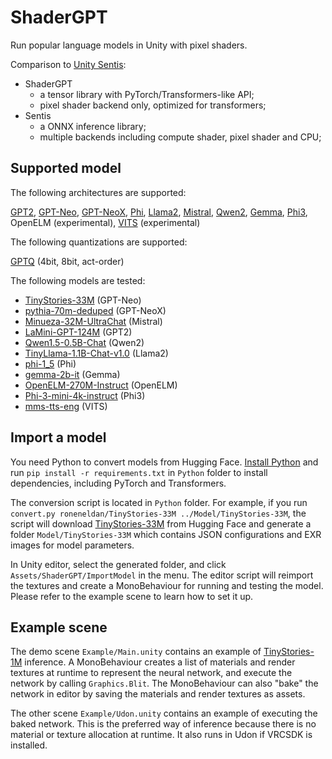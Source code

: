# ShaderGPT

Run popular language models in Unity with pixel shaders.

Comparison to [Unity Sentis](https://unity.com/products/sentis):

* ShaderGPT
  - a tensor library with PyTorch/Transformers-like API;
  - pixel shader backend only, optimized for transformers;
* Sentis
  - a ONNX inference library;
  - multiple backends including compute shader, pixel shader and CPU;

## Supported model

The following architectures are supported:

[GPT2](https://huggingface.co/docs/transformers/main/en/model_doc/gpt2),
[GPT-Neo](https://huggingface.co/docs/transformers/main/en/model_doc/gpt_neo),
[GPT-NeoX](https://huggingface.co/docs/transformers/main/en/model_doc/gpt_neox),
[Phi](https://huggingface.co/docs/transformers/main/en/model_doc/phi),
[Llama2](https://huggingface.co/docs/transformers/main/en/model_doc/llama2),
[Mistral](https://huggingface.co/docs/transformers/main/en/model_doc/mistral),
[Qwen2](https://huggingface.co/docs/transformers/main/en/model_doc/qwen2),
[Gemma](https://huggingface.co/docs/transformers/main/en/model_doc/gemma),
[Phi3](https://huggingface.co/docs/transformers/main/en/model_doc/phi3),
OpenELM (experimental),
[VITS](https://huggingface.co/docs/transformers/main/en/model_doc/vits) (experimental)

The following quantizations are supported:

[GPTQ](https://github.com/IST-DASLab/gptq/) (4bit, 8bit, act-order)

The following models are tested:

* [TinyStories-33M](https://huggingface.co/roneneldan/TinyStories-33M) (GPT-Neo)
* [pythia-70m-deduped](https://huggingface.co/EleutherAI/pythia-70m-deduped) (GPT-NeoX)
* [Minueza-32M-UltraChat](https://huggingface.co/Felladrin/Minueza-32M-UltraChat) (Mistral)
* [LaMini-GPT-124M](https://huggingface.co/MBZUAI/LaMini-GPT-124M) (GPT2)
* [Qwen1.5-0.5B-Chat](https://huggingface.co/Qwen/Qwen1.5-0.5B-Chat) (Qwen2)
* [TinyLlama-1.1B-Chat-v1.0](https://huggingface.co/TinyLlama/TinyLlama-1.1B-Chat-v1.0) (Llama2)
* [phi-1_5](https://huggingface.co/microsoft/phi-1_5) (Phi)
* [gemma-2b-it](https://huggingface.co/google/gemma-2b-it) (Gemma)
* [OpenELM-270M-Instruct](https://huggingface.co/apple/OpenELM-270M-Instruct) (OpenELM)
* [Phi-3-mini-4k-instruct](https://huggingface.co/microsoft/Phi-3-mini-4k-instruct) (Phi3)
* [mms-tts-eng](https://huggingface.co/facebook/mms-tts-eng) (VITS)

## Import a model

You need Python to convert models from Hugging Face. [Install Python](https://www.python.org/downloads/) and run `pip install -r requirements.txt` in `Python` folder to install dependencies, including PyTorch and Transformers. 

The conversion script is located in `Python` folder. For example, if you run `convert.py roneneldan/TinyStories-33M ../Model/TinyStories-33M`, the script will download [TinyStories-33M](https://huggingface.co/roneneldan/TinyStories-33M) from Hugging Face and generate a folder `Model/TinyStories-33M` which contains JSON configurations and EXR images for model parameters.

In Unity editor, select the generated folder, and click `Assets/ShaderGPT/ImportModel` in the menu. The editor script will reimport the textures and create a MonoBehaviour for running and testing the model. Please refer to the example scene to learn how to set it up.

## Example scene

The demo scene `Example/Main.unity` contains an example of [TinyStories-1M](https://huggingface.co/roneneldan/TinyStories-1M) inference. A MonoBehaviour creates a list of materials and render textures at runtime to represent the neural network, and execute the network by calling `Graphics.Blit`. The MonoBehaviour can also "bake" the network in editor by saving the materials and render textures as assets.

The other scene `Example/Udon.unity` contains an example of executing the baked network. This is the preferred way of inference because there is no material or texture allocation at runtime. It also runs in Udon if VRCSDK is installed.